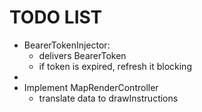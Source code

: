 # TODO LIST
* BearerTokenInjector:
  * delivers BearerToken
  * if token is expired, refresh it blocking
* 
* Implement MapRenderController
  * translate data to drawInstructions
